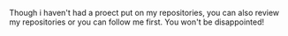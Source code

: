Though i haven't had a proect put on my repositories, you can also review my repositories or you can follow me first.
You won't be disappointed!
